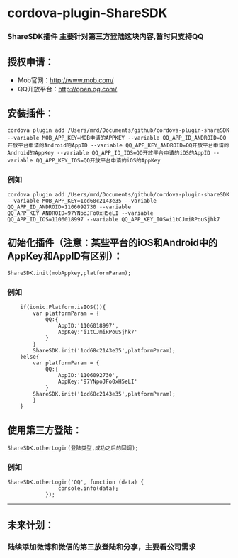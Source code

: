 # cordova-plugin-ShareSDK
### ShareSDK插件 主要针对第三方登陆这块内容,暂时只支持QQ
## 授权申请：
- Mob官网：http://www.mob.com/
- QQ开放平台：http://open.qq.com/
## 安装插件：
```
cordova plugin add /Users/mrd/Documents/github/cordova-plugin-shareSDK --variable MOB_APP_KEY=MOB申请的APPKEY --variable QQ_APP_ID_ANDROID=QQ开放平台申请的Android的AppID --variable QQ_APP_KEY_ANDROID=QQ开放平台申请的Android的AppKey --variable QQ_APP_ID_IOS=QQ开放平台申请的iOS的AppID --variable QQ_APP_KEY_IOS=QQ开放平台申请的iOS的AppKey 
```
### 例如
```
cordova plugin add /Users/mrd/Documents/github/cordova-plugin-shareSDK --variable MOB_APP_KEY=1cd68c2143e35 --variable QQ_APP_ID_ANDROID=1106092730 --variable QQ_APP_KEY_ANDROID=97YNpoJFo0xH5eLI --variable QQ_APP_ID_IOS=1106018997 --variable QQ_APP_KEY_IOS=i1tCJmiRPouSjhk7 
```

## 初始化插件（注意：某些平台的iOS和Android中的AppKey和AppID有区别）：
```
ShareSDK.init(mobAppkey,platformParam);
```
### 例如
```
    if(ionic.Platform.isIOS()){
        var platformParam = {
            QQ:{
                AppID:'1106018997',
                AppKey:'i1tCJmiRPouSjhk7'
            }
        }
        ShareSDK.init('1cd68c2143e35',platformParam);
    }else{
        var platformParam = {
            QQ:{
                AppID:'1106092730',
                AppKey:'97YNpoJFo0xH5eLI'
            }
        ShareSDK.init('1cd68c2143e35',platformParam);
        }
    }
```

## 使用第三方登陆：
```
ShareSDK.otherLogin(登陆类型,成功之后的回调);
```

### 例如
```
ShareSDK.otherLogin('QQ', function (data) {
                console.info(data);
            });
```

---

## 未来计划：
### 陆续添加微博和微信的第三放登陆和分享，主要看公司需求

